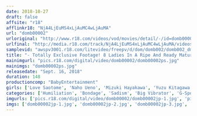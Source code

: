 ```yaml
---
date: 2018-10-27
draft: false
affsite: "r18"
afflinkr18: "NjA4LjEuMS4xLjAuMC4wLjAuMA"
url: "domb00002"
urloriginal: "http://www.r18.com/videos/vod/movies/detail/-/id=domb00002"
urlfinal: "http://media.r18.com/track/NjA4LjEuMS4xLjAuMC4wLjAuMA/videos/vod/movies/detail/-/id=domb00002"
samplevid: "awspv3001.r18.com/litevideo/freepv/d/dom/domb002/domb002_dmb_w.mp4"
title: "- Totally Exclusive Footage! 8 Ladies In A Ripe And Ready Mature Woman Panic Spree - These Ladies Are Getting Their G-Spot Orgasms Through Big Vibrator Tickling The Hellish Heaven Of Compound Orgasmic Ecstasy"
mainimgurl: "pics.r18.com/digital/video/domb00002/domb00002ps.jpg"
mainimgs: "domb00002ps.jpg"
releasedate: "Sept. 16, 2018"
duration: 148
productioncomp: "BabyEntertainment"
girls: ['Love Saotome', 'Naho Ueno', 'Mizuki Hayakawa', 'Yuzu Kitagawa', 'Ikumi Kuroki', 'Mika Aikawa', 'Yuu Kiriyama', 'Reina Nakatani']
categories: ['Humiliation', 'Bondage', 'Sadism', 'Big Vibrator', 'G-Spot', 'Hi-Def']
imgurls: ['pics.r18.com/digital/video/domb00002/domb00002jp-1.jpg', 'pics.r18.com/digital/video/domb00002/domb00002jp-2.jpg', 'pics.r18.com/digital/video/domb00002/domb00002jp-3.jpg', 'pics.r18.com/digital/video/domb00002/domb00002jp-4.jpg', 'pics.r18.com/digital/video/domb00002/domb00002jp-5.jpg', 'pics.r18.com/digital/video/domb00002/domb00002jp-6.jpg', 'pics.r18.com/digital/video/domb00002/domb00002jp-7.jpg', 'pics.r18.com/digital/video/domb00002/domb00002jp-8.jpg', 'pics.r18.com/digital/video/domb00002/domb00002jp-9.jpg', 'pics.r18.com/digital/video/domb00002/domb00002jp-10.jpg', 'pics.r18.com/digital/video/domb00002/domb00002jp-11.jpg', 'pics.r18.com/digital/video/domb00002/domb00002jp-12.jpg', 'pics.r18.com/digital/video/domb00002/domb00002jp-13.jpg', 'pics.r18.com/digital/video/domb00002/domb00002jp-14.jpg', 'pics.r18.com/digital/video/domb00002/domb00002jp-15.jpg', 'pics.r18.com/digital/video/domb00002/domb00002jp-16.jpg', 'pics.r18.com/digital/video/domb00002/domb00002jp-17.jpg', 'pics.r18.com/digital/video/domb00002/domb00002jp-18.jpg', 'pics.r18.com/digital/video/domb00002/domb00002jp-19.jpg', 'pics.r18.com/digital/video/domb00002/domb00002jp-20.jpg']
imgs: ['domb00002jp-1.jpg', 'domb00002jp-2.jpg', 'domb00002jp-3.jpg', 'domb00002jp-4.jpg', 'domb00002jp-5.jpg', 'domb00002jp-6.jpg', 'domb00002jp-7.jpg', 'domb00002jp-8.jpg', 'domb00002jp-9.jpg', 'domb00002jp-10.jpg', 'domb00002jp-11.jpg', 'domb00002jp-12.jpg', 'domb00002jp-13.jpg', 'domb00002jp-14.jpg', 'domb00002jp-15.jpg', 'domb00002jp-16.jpg', 'domb00002jp-17.jpg', 'domb00002jp-18.jpg', 'domb00002jp-19.jpg', 'domb00002jp-20.jpg']
---
```

